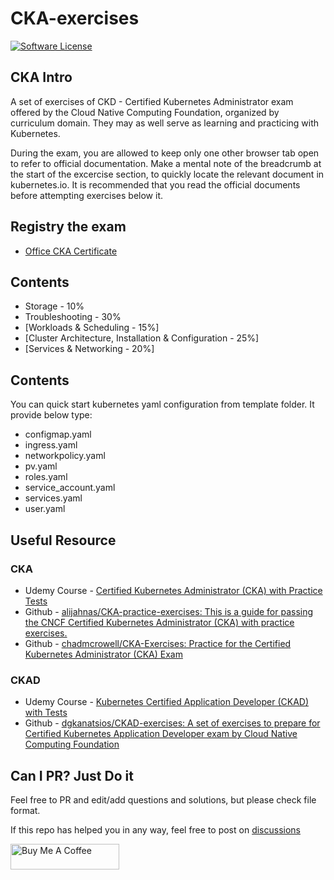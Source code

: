 # CKA-exercises

[![Software License](https://img.shields.io/badge/license-MIT-brightgreen.svg?style=flat-square)](LICENSE)

## CKA Intro

A set of exercises of CKD - Certified Kubernetes Administrator exam  offered by the Cloud Native Computing Foundation, organized by curriculum domain. They may as well serve as learning and practicing with Kubernetes.

During the exam, you are allowed to keep only one other browser tab open to refer to official documentation. Make a mental note of the breadcrumb at the start of the excercise section, to quickly locate the relevant document in kubernetes.io. It is recommended that you read the official documents before attempting exercises below it.

## Registry the exam

* [Office CKA Certificate](https://training.linuxfoundation.org/certification/certified-kubernetes-administrator-cka/)

## Contents

* Storage - 10%
* Troubleshooting - 30%
* [Workloads & Scheduling - 15%]
* [Cluster Architecture, Installation & Configuration - 25%]
* [Services & Networking - 20%]

## Contents

You can quick start kubernetes yaml configuration from template folder. It provide below type:

* configmap.yaml
* ingress.yaml
* networkpolicy.yaml
* pv.yaml
* roles.yaml
* service_account.yaml
* services.yaml
* user.yaml

## Useful Resource

### CKA

- Udemy Course - [Certified Kubernetes Administrator (CKA) with Practice Tests](https://www.udemy.com/course/certified-kubernetes-administrator-with-practice-tests/)
- Github - [alijahnas/CKA-practice-exercises: This is a guide for passing the CNCF Certified Kubernetes Administrator (CKA) with practice exercises.](https://github.com/alijahnas/CKA-practice-exercises)
- Github - [chadmcrowell/CKA-Exercises: Practice for the Certified Kubernetes Administrator (CKA) Exam](https://github.com/chadmcrowell/CKA-Exercises)

### CKAD

- Udemy Course - [Kubernetes Certified Application Developer (CKAD) with Tests](https://www.udemy.com/course/certified-kubernetes-application-developer/)
- Github - [dgkanatsios/CKAD-exercises: A set of exercises to prepare for Certified Kubernetes Application Developer exam by Cloud Native Computing Foundation](https://github.com/dgkanatsios/CKAD-exercises)


## Can I PR? Just Do it

Feel free to PR and edit/add questions and solutions, but please check file format.

If this repo has helped you in any way, feel free to post on [discussions](https://github.com/qwedsazxc78/CKA-exercises/discussions)

<a href="https://www.buymeacoffee.com/qwedsazxc78" target="_blank"><img src="https://cdn.buymeacoffee.com/buttons/default-orange.png" alt="Buy Me A Coffee" height="41" width="174"></a>
